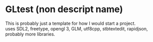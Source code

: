 # GLtest (non descript name)
This is probably just a template for how I would start a project.\
uses SDL2, freetype, opengl 3, GLM, utf8cpp, stbtextedit, rapidjson, probably more libraries.
